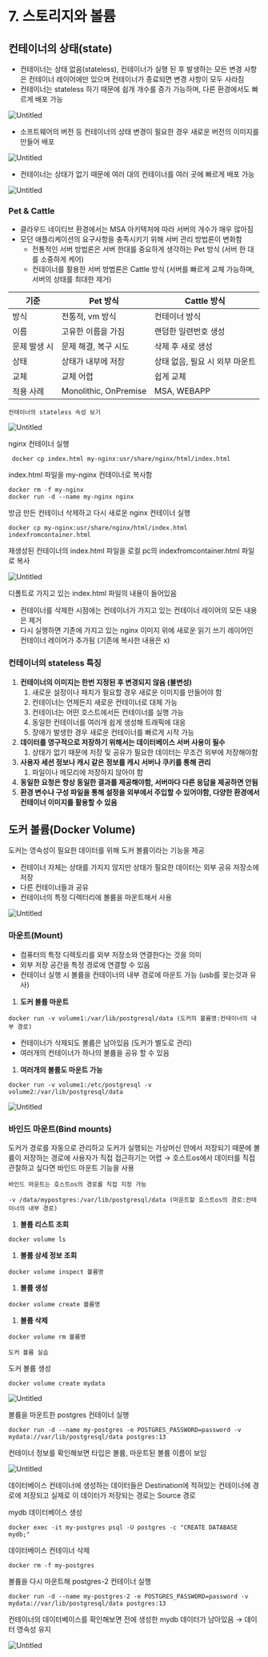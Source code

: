 # 7. 스토리지와 볼륨

## 컨테이너의 상태(state)

- 컨테이너는 상태 없음(stateless), 컨테이너가 실행 된 후 발생하는 모든 변경 사항은 컨테이너 레이어에만 있으며 컨테이너가 종료되면 변경 사항이 모두 사라짐
- 컨테이너는 stateless 하기 때문에 쉽개 개수를 증가 가능하며, 다른 환경에서도 빠르게 배포 가능

![Untitled](7%20%E1%84%89%E1%85%B3%E1%84%90%E1%85%A9%E1%84%85%E1%85%B5%E1%84%8C%E1%85%B5%E1%84%8B%E1%85%AA%20%E1%84%87%E1%85%A9%E1%86%AF%E1%84%85%E1%85%B2%E1%86%B7%20e4853e89a80d4ad883421119f00bcdce/Untitled.png)

- 소프트웨어의 버전 등 컨테이너의 상태 변경이 필요한 경우 새로운 버전의 이미지를 만들어 배포

![Untitled](7%20%E1%84%89%E1%85%B3%E1%84%90%E1%85%A9%E1%84%85%E1%85%B5%E1%84%8C%E1%85%B5%E1%84%8B%E1%85%AA%20%E1%84%87%E1%85%A9%E1%86%AF%E1%84%85%E1%85%B2%E1%86%B7%20e4853e89a80d4ad883421119f00bcdce/Untitled%201.png)

- 컨테이너는 상태가 없기 때문에 여러 대의 컨테이너를 여러 곳에 빠르게 배포 가능

![Untitled](7%20%E1%84%89%E1%85%B3%E1%84%90%E1%85%A9%E1%84%85%E1%85%B5%E1%84%8C%E1%85%B5%E1%84%8B%E1%85%AA%20%E1%84%87%E1%85%A9%E1%86%AF%E1%84%85%E1%85%B2%E1%86%B7%20e4853e89a80d4ad883421119f00bcdce/Untitled%202.png)

### Pet & Cattle

- 클라우드 네이티브 환경에서는 MSA 아키텍처에 따라 서버의 개수가 매우 많아짐
- 모던 애플리케이션의 요구사항을 충족시키기 위해 서버 관리 방법론이 변화함
    - 전통적인 서버 방법론은 서버 한대를 중요하게 생각하는 Pet 방식 (서버 한 대를 소중하게 케어)
    - 컨테이너를 활용한 서버 방법론은 Cattle 방식 (서버를 빠르게 교체 가능하며, 서버의 상태를 최대한 제거)
    

| 기준 | Pet 방식 | Cattle 방식 |
| --- | --- | --- |
| 방식 | 전통적, vm 방식 | 컨테이너 방식 |
| 이름 | 고유한 이름을 가짐 | 랜덤한 일련번호 생성 |
| 문제 발생 시 | 문제 해결, 복구 시도 | 삭제 후 새로 생성 |
| 상태 | 상태가 내부에 저장 | 상태 없음, 필요 시 외부 마운트 |
| 교체 | 교체 어렵 | 쉽게 교체 |
| 적용 사례 | Monolithic, OnPremise | MSA, WEBAPP |

`컨테이너의 stateless 속성 보기`

![Untitled](7%20%E1%84%89%E1%85%B3%E1%84%90%E1%85%A9%E1%84%85%E1%85%B5%E1%84%8C%E1%85%B5%E1%84%8B%E1%85%AA%20%E1%84%87%E1%85%A9%E1%86%AF%E1%84%85%E1%85%B2%E1%86%B7%20e4853e89a80d4ad883421119f00bcdce/Untitled%203.png)

nginx 컨테이너 실행

```
 docker cp index.html my-nginx:usr/share/nginx/html/index.html
```

index.html 파일을 my-nginx 컨테이너로 복사함

```
docker rm -f my-nginx
docker run -d --name my-nginx nginx
```

방금 만든 컨테이너 삭제하고 다시 새로운 nginx 컨테이너 실행

```
docker cp my-nginx:usr/share/nginx/html/index.html indexfromcontainer.html
```

재생성된 컨테이너의 index.html 파일을 로컬 pc의 indexfromcontainer.html 파일로 복사

![Untitled](7%20%E1%84%89%E1%85%B3%E1%84%90%E1%85%A9%E1%84%85%E1%85%B5%E1%84%8C%E1%85%B5%E1%84%8B%E1%85%AA%20%E1%84%87%E1%85%A9%E1%86%AF%E1%84%85%E1%85%B2%E1%86%B7%20e4853e89a80d4ad883421119f00bcdce/Untitled%204.png)

디폴트로 가지고 있는 index.html 파일의 내용이 들어있음

- 컨테이너를 삭제한 시점에는 컨테이너가 가지고 있는 컨테이너 레이어의 모든 내용은 제거
- 다시 실행하면 기존에 가지고 있는 nginx 이미지 위에 새로운 읽기 쓰기 레이어인 컨테이너 레이어가 추가됨 (기존에 복사한 내용은 x)

### 컨테이너의 stateless 특징

1. **컨테이너의 이미지는 한번 지정된 후 변경되지 않음 (불변성)**
    1. 새로운 설정이나 패치가 필요할 경우 새로운 이미지를 만들어야 함
    2. 컨테이너는 언제든지 새로운 컨테이너로 대체 가능
    3. 컨테이너는 어떤 호스트에서든 컨테이너를 실행 가능
    4. 동일한 컨테이너를 여러개 쉽게 생성해 트래픽에 대응
    5. 장애가 발생한 경우 새로운 컨테이너를 빠르게 시작 가능
2. **데이터를 영구적으로 저장하기 위해서는 데이터베이스 서버 사용이 필수**
    1. 상태가 없기 때문에 저장 및 공유가 필요한 데이터는 무조건 외부에 저장해야함
3. **사용자 세션 정보나 캐시 같은 정보를 캐시 서버나 쿠키를 통해 관리**
    1. 파일이나 메모리에 저장하지 않아야 함
4. **동일한 요청은 항상 동일한 결과를 제공해야함, 서버마다 다른 응답을 제공하면 안됨**
5. **환경 변수나 구성 파일을 통해 설정을 외부에서 주입할 수 있어야함, 다양한 환경에서 컨테이너 이미지를 활용할 수 있음**

## 도커 볼륨(Docker Volume)

도커는 영속성이 필요한 데이터를 위해 도커 볼륨이라는 기능을 제공

- 컨테이너 자체는 상태를 가지지 않지만 상태가 필요한 데이터는 외부 공유 저장소에 저장
- 다른 컨테이너들과 공유
- 컨테이너의 특정 디렉터리에 볼륨을 마운트해서 사용

![Untitled](7%20%E1%84%89%E1%85%B3%E1%84%90%E1%85%A9%E1%84%85%E1%85%B5%E1%84%8C%E1%85%B5%E1%84%8B%E1%85%AA%20%E1%84%87%E1%85%A9%E1%86%AF%E1%84%85%E1%85%B2%E1%86%B7%20e4853e89a80d4ad883421119f00bcdce/Untitled%205.png)

### 마운트(Mount)

- 컴퓨터의 특정 디렉토리를 외부 저장소와 연결한다는 것을 의미
- 외부 저장 공간을 특정 경로에 연결할 수 있음
- 컨테이너 실행 시 볼륨을 컨테이너의 내부 경로에 마운트 가능 (usb를 꽂는것과 유사)

1. **도커 볼륨 마운트**

```
docker run -v volume1:/var/lib/postgresql/data (도커의 볼륨명:컨테이너의 내부 경로)
```

- 컨테이너가 삭제되도 볼륨은 남아있음 (도커가 별도로 관리)
- 여러개의 컨테이너가 하나의 볼륨을 공유 할 수 있음

1. **여러개의 볼륨도 마운트 가능**

```
docker run -v volume1:/etc/postgresql -v volume2:/var/lib/postgresql/data
```

![Untitled](7%20%E1%84%89%E1%85%B3%E1%84%90%E1%85%A9%E1%84%85%E1%85%B5%E1%84%8C%E1%85%B5%E1%84%8B%E1%85%AA%20%E1%84%87%E1%85%A9%E1%86%AF%E1%84%85%E1%85%B2%E1%86%B7%20e4853e89a80d4ad883421119f00bcdce/Untitled%206.png)

### 바인드 마운트(Bind mounts)

도커가 경로를 자동으로 관리하고 도커가 실행되는 가상머신 안에서 저장되기 때문에 볼륨이 저장하는 경로에 사용자가 직접 접근하기는 어렵 → 호스트os에서 데이터를 직접 관찰하고 싶다면 바인드 마운트 기능을 사용

`바인드 마운트는 호스트os의 경로를 직접 지정 가능`

```
-v /data/mypostgres:/var/lib/postgresql/data (마운트할 호스트os의 경로:컨테이너의 내부 경로)
```

1. **볼륨 리스트 조회**

```
docker volume ls
```

1. **볼륨 상세 정보 조회**

```
docker volume inspect 볼륨명
```

1. **볼륨 생성**

```
docker volume create 볼륨명
```

1. **볼륨 삭제**

```
docker volume rm 볼륨명
```

`도커 볼륨 실습`

도커 볼륨 생성

```
docker volume create mydata
```

![Untitled](7%20%E1%84%89%E1%85%B3%E1%84%90%E1%85%A9%E1%84%85%E1%85%B5%E1%84%8C%E1%85%B5%E1%84%8B%E1%85%AA%20%E1%84%87%E1%85%A9%E1%86%AF%E1%84%85%E1%85%B2%E1%86%B7%20e4853e89a80d4ad883421119f00bcdce/Untitled%207.png)

볼륨을 마운트한 postgres 컨테이너 실행

```
docker run -d --name my-postgres -e POSTGRES_PASSWORD=password -v mydata://var/lib/postgresql/data postgres:13
```

컨테이너 정보를 확인해보면 타입은 볼륨, 마운트된 볼륨 이름이 보임

![Untitled](7%20%E1%84%89%E1%85%B3%E1%84%90%E1%85%A9%E1%84%85%E1%85%B5%E1%84%8C%E1%85%B5%E1%84%8B%E1%85%AA%20%E1%84%87%E1%85%A9%E1%86%AF%E1%84%85%E1%85%B2%E1%86%B7%20e4853e89a80d4ad883421119f00bcdce/Untitled%208.png)

데이터베이스 컨테이너에 생성하는 데이터들은 Destination에 적혀있는 컨테이너에 경로에 저장되고 실제로 이 데이터가 저장되는 경로는 Source 경로

mydb 데이터베이스 생성

```
docker exec -it my-postgres psql -U postgres -c "CREATE DATABASE mydb;"
```

데이터베이스 컨테이너 삭제

```
docker rm -f my-postgres
```

볼륨을 다시 마운트해 postgres-2 컨테이너 실행

```
docker run -d --name my-postgres-2 -e POSTGRES_PASSWORD=password -v mydata://var/lib/postgresql/data postgres:13
```

컨테이너의 데이터베이스를 확인해보면 전에 생성한 mydb 데이터가 남아있음 → 데이터 영속성 유지

![Untitled](7%20%E1%84%89%E1%85%B3%E1%84%90%E1%85%A9%E1%84%85%E1%85%B5%E1%84%8C%E1%85%B5%E1%84%8B%E1%85%AA%20%E1%84%87%E1%85%A9%E1%86%AF%E1%84%85%E1%85%B2%E1%86%B7%20e4853e89a80d4ad883421119f00bcdce/Untitled%209.png)